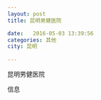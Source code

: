 ```yaml
--- 
layout: post 
title: 昆明男健医院

date:   2016-05-03 13:39:56 
categories: 其他  
city: 昆明
  
--- 
```

   
昆明男健医院

信息

